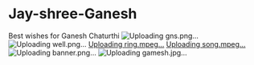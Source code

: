 # Jay-shree-Ganesh
Best wishes for Ganesh Chaturthi
![Uploading gns.png…]()
![Uploading well.png…]()
[Uploading ring.mpeg…]()
[Uploading song.mpeg…]()
![Uploading banner.png…]()
![Uploading gamesh.jpg…]()
